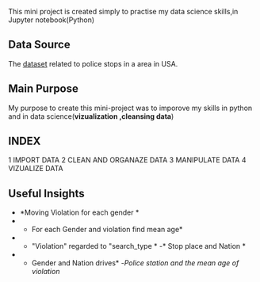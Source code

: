 This mini project is created simply to practise my data science skills,in Jupyter notebook(Python)
## Data Source
The [dataset](https://openpolicing.stanford.edu/data/) related to police stops in a area in USA.

## Main Purpose
My purpose to create this mini-project was to imporove my skills in python and in data science(**vizualization ,cleansing data**)

## INDEX
1 IMPORT DATA
2 CLEAN AND ORGANAZE DATA
3 MANIPULATE DATA
4 VIZUALIZE DATA

## Useful Insights
 - *Moving Violation for each gender *
 - * For each Gender and violation find mean age*
 - * "Violation" regarded to "search_type *
 -* Stop place and Nation *
 - * Gender and Nation drives*
 -*Police station and the mean age of violation*
